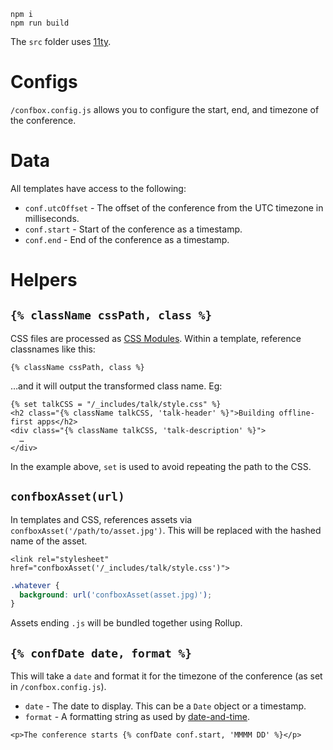 ```
npm i
npm run build
```

The `src` folder uses [11ty](https://www.11ty.io).

# Configs

`/confbox.config.js` allows you to configure the start, end, and timezone of the conference.

# Data

All templates have access to the following:

- `conf.utcOffset` - The offset of the conference from the UTC timezone in milliseconds.
- `conf.start` - Start of the conference as a timestamp.
- `conf.end` - End of the conference as a timestamp.

# Helpers

## `{% className cssPath, class %}`

CSS files are processed as [CSS Modules](https://github.com/css-modules/css-modules). Within a template, reference classnames like this:

```njk
{% className cssPath, class %}
```

…and it will output the transformed class name. Eg:

```njk
{% set talkCSS = "/_includes/talk/style.css" %}
<h2 class="{% className talkCSS, 'talk-header' %}">Building offline-first apps</h2>
<div class="{% className talkCSS, 'talk-description' %}">
  …
</div>
```

In the example above, `set` is used to avoid repeating the path to the CSS.

## `confboxAsset(url)`

In templates and CSS, references assets via `confboxAsset('/path/to/asset.jpg')`. This will be replaced with the hashed name of the asset.

```njk
<link rel="stylesheet" href="confboxAsset('/_includes/talk/style.css')">
```

```css
.whatever {
  background: url('confboxAsset(asset.jpg)');
}
```

Assets ending `.js` will be bundled together using Rollup.

## `{% confDate date, format %}`

This will take a `date` and format it for the timezone of the conference (as set in `/confbox.config.js`).

- `date` - The date to display. This can be a `Date` object or a timestamp.
- `format` - A formatting string as used by [date-and-time](https://www.npmjs.com/package/date-and-time#formatdateobj-formatstring-utc).

```njk
<p>The conference starts {% confDate conf.start, 'MMMM DD' %}</p>
```
